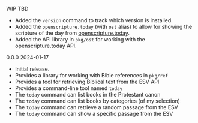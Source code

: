 WIP  TBD

 * Added the `version` command to track which version is installed.
 * Added the `openscripture.today` (with `ost` alias) to allow for showing the scripture of the day from [openscripture.today](https://openscripture.today).
 * Added the API library in `pkg/ost` for working with the openscripture.today API.

0.0.0  2024-01-17

 * Initial release.
 * Provides a library for working with Bible references in `pkg/ref`
 * Provides a tool for retrieving Biblical text from the ESV API
 * Provides a command-line tool named `today`
 * The `today` command can list books in the Protestant canon
 * The `today` command can list books by categories (of my selection)
 * The `today` command can retrieve a random passage from the ESV
 * The `today` command can show a specific passage from the ESV
